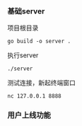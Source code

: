 ### 基础server
项目根目录
```
go build -o server .
```
执行server
```
./server
```
测试连接，新起终端窗口
```
nc 127.0.0.1 8888
```

### 用户上线功能
